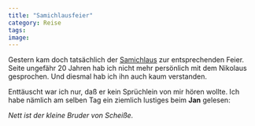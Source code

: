 ```yaml
---
title: "Samichlausfeier"
category: Reise
tags: 
image: 
---
```


Gestern kam doch tatsächlich der [Samichlaus](http://www.misantropolis.de/2005/12/zum-samichlaus) zur entsprechenden Feier. Seite ungefähr 20 Jahren hab ich nicht mehr persönlich mit dem Nikolaus gesprochen. Und diesmal hab ich ihn auch kaum verstanden.  

  

Enttäuscht war ich nur, daß er kein Sprüchlein von mir hören wollte. Ich habe nämlich am selben Tag ein ziemlich lustiges beim **Jan** gelesen:  

  

*Nett ist der kleine Bruder von Scheiße.*
